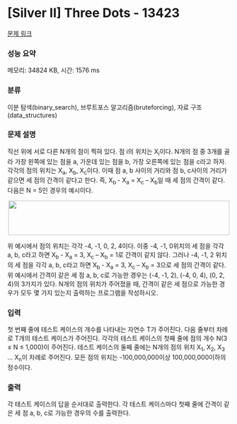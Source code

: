 # [Silver II] Three Dots - 13423 

[문제 링크](https://www.acmicpc.net/problem/13423) 

### 성능 요약

메모리: 34824 KB, 시간: 1576 ms

### 분류

이분 탐색(binary_search), 브루트포스 알고리즘(bruteforcing), 자료 구조(data_structures)

### 문제 설명

<p>직선 위에 서로 다른 N개의 점이 찍혀 있다. 점 i의 위치는 X<sub>i</sub>이다. N개의 점 중 3개를 골라 가장 왼쪽에 있는 점을 a, 가운데 있는 점을 b, 가장 오른쪽에 있는 점을 c라고 하자. 각각의 점의 위치는 X<sub>a</sub>, X<sub>b</sub>, X<sub>c</sub>이다. 이때 점 a, b 사이의 거리와 점 b, c사이의 거리가 같으면 세 점의 간격이 같다고 한다. 즉, X<sub>b </sub>- X<sub>a</sub> = X<sub>c </sub>– X<sub>b</sub>일 때 세 점의 간격이 같다. 다음은 N = 5인 경우의 예시이다.</p>

<p style="text-align: center;"><img alt="" src="https://onlinejudgeimages.s3-ap-northeast-1.amazonaws.com/problem/13423/1.png" style="height:78px; width:500px"></p>

<p>위 예시에서 점의 위치는 각각 -4, -1, 0, 2, 4이다. 이중 -4, -1, 0위치의 세 점을 각각 a, b, c라고 하면 X<sub>b </sub>- X<sub>a</sub> = 3, X<sub>c </sub>– X<sub>b</sub> = 1로 간격이 같지 않다. 그러나 -4, -1, 2 위치의 세 점을 각각 a, b, c라고 하면 X<sub>b </sub>- X<sub>a</sub> = 3, X<sub>c </sub>– X<sub>b</sub> = 3으로 세 점의 간격이 같다. 위 예시에서 간격이 같은 세 점 a, b, c로 가능한 경우는 (-4, -1, 2), (-4, 0, 4), (0, 2, 4)의 3가지가 있다. N개의 점의 위치가 주어졌을 때, 간격이 같은 세 점으로 가능한 경우가 모두 몇 가지 있는지 출력하는 프로그램을 작성하시오.</p>

### 입력 

 <p>첫 번째 줄에 테스트 케이스의 개수를 나타내는 자연수 T가 주어진다. 다음 줄부터 차례로 T개의 테스트 케이스가 주어진다. 각각의 테스트 케이스의 첫째 줄에 점의 개수 N(3 ≤ N ≤ 1,000)이 주어진다. 테스트 케이스의 둘째 줄에는 N개의 점의 위치 X<sub>1</sub>, X<sub>2</sub>, X<sub>3</sub> … X<sub>n</sub>이 차례로 주어진다. 모든 점의 위치는 -100,000,000이상 100,000,000이하의 정수이다.</p>

### 출력 

 <p>각 테스트 케이스의 답을 순서대로 출력한다. 각 테스트 케이스마다 첫째 줄에 간격이 같은 세 점 a, b, c로 가능한 경우의 수를 출력한다.</p>

